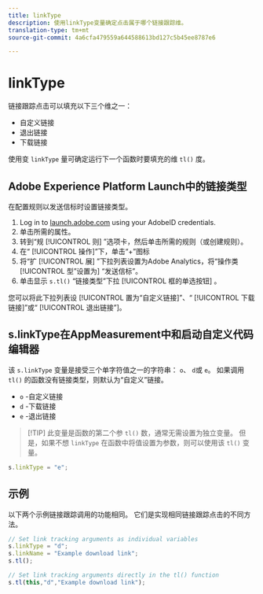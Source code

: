 ```yaml
---
title: linkType
description: 使用linkType变量确定点击属于哪个链接跟踪维。
translation-type: tm+mt
source-git-commit: 4a6cfa479559a644588613bd127c5b45ee8787e6

---
```



# linkType

链接跟踪点击可以填充以下三个维之一：

* 自定义链接
* 退出链接
* 下载链接

使用变 `linkType` 量可确定运行下一个函数时要填充的维 `tl()` 度。

## Adobe Experience Platform Launch中的链接类型

在配置规则以发送信标时设置链接类型。

1. Log in to [launch.adobe.com](https://launch.adobe.com) using your AdobeID credentials.
2. 单击所需的属性。
3. 转到“规 [!UICONTROL 则] ”选项卡，然后单击所需的规则（或创建规则）。
4. 在“ [!UICONTROL 操作]”下，单击“+”图标
5. 将“扩 [!UICONTROL 展] ”下拉列表设置为Adobe Analytics，将“操作类 [!UICONTROL 型”设置为] “发送信标”。
6. 单击显示 `s.tl()` “链接类型”下拉 [!UICONTROL 框的单选按钮] 。

您可以将此下拉列表设 [!UICONTROL 置为“自定义链接]”、“ [!UICONTROL 下载链接]”或“ [!UICONTROL 退出链接”]。

## s.linkType在AppMeasurement中和启动自定义代码编辑器

该 `s.linkType` 变量是接受三个单字符值之一的字符串： `o`、 `d`或 `e`。 如果调用 `tl()` 的函数没有链接类型，则默认为“自定义”链接。

* `o` -自定义链接
* `d` -下载链接
* `e` -退出链接

> [!TIP] 此变量是函数的第二个参 `tl()` 数，通常无需设置为独立变量。 但是，如果不想 `linkType` 在函数中将值设置为参数，则可以使用该 `tl()` 变量。

```js
s.linkType = "e";
```

## 示例

以下两个示例链接跟踪调用的功能相同。 它们是实现相同链接跟踪点击的不同方法。

```js
// Set link tracking arguments as individual variables
s.linkType = "d";
s.linkName = "Example download link";
s.tl();

// Set link tracking arguments directly in the tl() function
s.tl(this,"d","Example download link");
```
